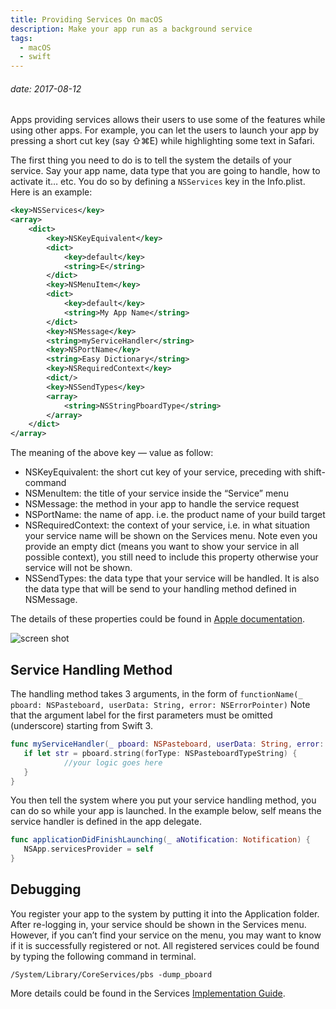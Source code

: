 ```yaml
---
title: Providing Services On macOS
description: Make your app run as a background service
tags: 
  - macOS
  - swift
---
```

###### date: 2017-08-12

Apps providing services allows their users to use some of the features while using other apps. For example, you can let the users to launch your app by pressing a short cut key (say ⇧⌘E) while highlighting some text in Safari.

The first thing you need to do is to tell the system the details of your service. Say your app name, data type that you are going to handle, how to activate it… etc. You do so by defining a `NSServices` key in the Info.plist. Here is an example:

```xml
<key>NSServices</key>
<array>
    <dict>
        <key>NSKeyEquivalent</key>
        <dict>
            <key>default</key>
            <string>E</string>
        </dict>
        <key>NSMenuItem</key>
        <dict>
            <key>default</key>
            <string>My App Name</string>
        </dict>
        <key>NSMessage</key>
        <string>myServiceHandler</string>
        <key>NSPortName</key>
        <string>Easy Dictionary</string>
        <key>NSRequiredContext</key>
        <dict/>
        <key>NSSendTypes</key>
        <array>
            <string>NSStringPboardType</string>
        </array>
    </dict>
</array>
```

The meaning of the above key — value as follow:

- NSKeyEquivalent: the short cut key of your service, preceding with shift-command
- NSMenuItem: the title of your service inside the “Service” menu
- NSMessage: the method in your app to handle the service request
- NSPortName: the name of app. i.e. the product name of your build target
- NSRequiredContext: the context of your service, i.e. in what situation your service name will be shown on the Services menu. Note even you provide an empty dict (means you want to show your service in all possible context), you still need to include this property otherwise your service will not be shown.
- NSSendTypes: the data type that your service will be handled. It is also the data type that will be send to your handling method defined in NSMessage.

The details of these properties could be found in [Apple documentation](https://developer.apple.com/library/archive/documentation/Cocoa/Conceptual/SysServices/Articles/properties.html).

![screen shot](https://imgur.com/rxmQYKH.png)

## Service Handling Method

The handling method takes 3 arguments, in the form of `functionName(_ pboard: NSPasteboard, userData: String, error: NSErrorPointer)` Note that the argument label for the first parameters must be omitted (underscore) starting from Swift 3.

```swift
func myServiceHandler(_ pboard: NSPasteboard, userData: String, error: NSErrorPointer) {
   if let str = pboard.string(forType: NSPasteboardTypeString) {
            //your logic goes here
   }
}
```

You then tell the system where you put your service handling method, you can do so while your app is launched. In the example below, self means the service handler is defined in the app delegate.

```swift
func applicationDidFinishLaunching(_ aNotification: Notification) {
   NSApp.servicesProvider = self
}
```

## Debugging

You register your app to the system by putting it into the Application folder. After re-logging in, your service should be shown in the Services menu. However, if you can’t find your service on the menu, you may want to know if it is successfully registered or not. All registered services could be found by typing the following command in terminal.

`/System/Library/CoreServices/pbs -dump_pboard`

More details could be found in the Services [Implementation Guide](https://developer.apple.com/library/archive/documentation/Cocoa/Conceptual/SysServices/Articles/providing.html#//apple_ref/doc/uid/20000853-BABDICBI).
